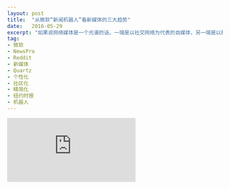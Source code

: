 ```yaml
---
layout: post
title:  "从微软“新闻机器人”看新媒体的三大趋势"
date:   2016-05-29
excerpt: "如果说网络媒体是一个光谱的话，一端是以社交网络为代表的自媒体，另一端是以报社电台代表的权威媒体，中间的间隔就是网络社区。目前，自媒体被Twitter、微博垄断，权威媒体被传统媒体霸占。只有网络社区目前还是“诸侯并起”，光谱的中段成了新媒体的主战场。"
tag:
- 微软
- NewsPro
- Reddit
- 新媒体
- Quartz
- 个性化
- 社区化
- 精简化
- 纽约时报
- 机器人
---
```


<iframe id="article_iframe" src="http://toutiao.com/a6289723299317301506/" frameborder="0" allowfullscreen onload="span();"></iframe>

<script>
function span() {
    document.getElementById("article_iframe").width=document.getElementsByClassName("block-left")[0].offsetWidth*0.8;
    document.getElementById("article_iframe").height=screen.height;
}
</script>